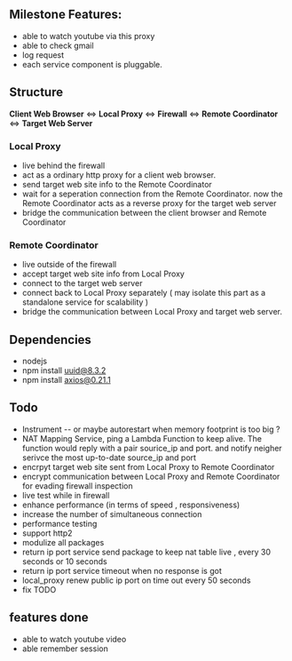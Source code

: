 ## Milestone Features:
* able to watch youtube via this proxy
* able to check gmail 
* log request 
* each service component is pluggable.

## Structure 
**Client Web Browser** <=> **Local Proxy** <=> **Firewall** <=> **Remote Coordinator** <=> **Target Web Server**

### Local Proxy 
* live behind the firewall
* act as a ordinary http proxy for a client web browser. 
* send target web site info to the Remote Coordinator
* wait for a seperation connection from the Remote Coordinator. now the Remote Coordinator acts as a reverse proxy for the target web server  
* bridge the communication between the client browser and Remote Coordinator

### Remote Coordinator
* live outside of the firewall
* accept target web site info from Local Proxy 
* connect to the target web server
* connect back to Local Proxy separately ( may isolate this part as a standalone service for scalability )
* bridge the communication between Local Proxy and target web server. 



## Dependencies
* nodejs
* npm install uuid@8.3.2
* npm install axios@0.21.1

## Todo
* Instrument -- or maybe autorestart when memory footprint is too big ? 
* NAT Mapping Service, ping a Lambda Function to keep alive. The function would reply with a pair sourice_ip and port. and notify neigher serivce the most up-to-date source_ip and port  
* encrpyt target web site sent from Local Proxy to Remote Coordinator
* encrypt communication between  Local Proxy and Remote Coordinator for evading firewall inspection
* live test while in firewall
* enhance performance (in terms of speed , responsiveness)
* increase the number of simultaneous connection
* performance testing
* support http2 
* modulize all packages
* return ip port service send package to keep nat table live , every 30 seconds or 10 seconds 
* return ip port service timeout when no response is got 
* local_proxy renew public ip port on time out  every 50 seconds  
* fix TODO 


## features done 
* able to watch youtube video 
* able remember session

